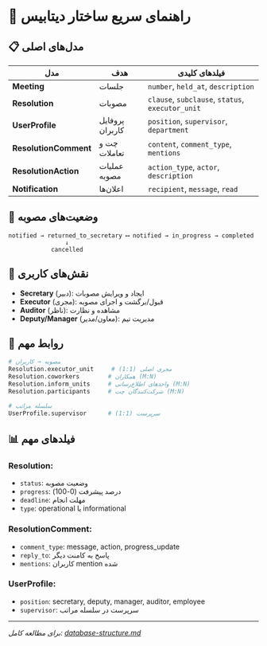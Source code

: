 # 🚀 راهنمای سریع ساختار دیتابیس

## 📋 مدل‌های اصلی

| مدل | هدف | فیلدهای کلیدی |
|-----|------|----------------|
| **Meeting** | جلسات | `number`, `held_at`, `description` |
| **Resolution** | مصوبات | `clause`, `subclause`, `status`, `executor_unit` |
| **UserProfile** | پروفایل کاربران | `position`, `supervisor`, `department` |
| **ResolutionComment** | چت و تعاملات | `content`, `comment_type`, `mentions` |
| **ResolutionAction** | عملیات مصوبه | `action_type`, `actor`, `description` |
| **Notification** | اعلان‌ها | `recipient`, `message`, `read` |

## 🔄 وضعیت‌های مصوبه

```
notified → returned_to_secretary ⟷ notified → in_progress → completed
                ↓
            cancelled
```

## 👥 نقش‌های کاربری

- **Secretary** (دبیر): ایجاد و ویرایش مصوبات
- **Executor** (مجری): قبول/برگشت و اجرای مصوبه  
- **Auditor** (ناظر): مشاهده و نظارت
- **Deputy/Manager** (معاون/مدیر): مدیریت تیم

## 🔗 روابط مهم

```python
# مصوبه → کاربران
Resolution.executor_unit     # مجری اصلی (1:1)
Resolution.coworkers        # همکاران (M:N)
Resolution.inform_units     # واحدهای اطلاع‌رسانی (M:N)
Resolution.participants     # شرکت‌کنندگان چت (M:N)

# سلسله مراتب
UserProfile.supervisor      # سرپرست (1:1)
```

## 📊 فیلدهای مهم

### Resolution:
- `status`: وضعیت مصوبه
- `progress`: درصد پیشرفت (0-100)
- `deadline`: مهلت انجام
- `type`: operational یا informational

### ResolutionComment:
- `comment_type`: message, action, progress_update
- `reply_to`: پاسخ به کامنت دیگر
- `mentions`: کاربران mention شده

### UserProfile:
- `position`: secretary, deputy, manager, auditor, employee
- `supervisor`: سرپرست در سلسله مراتب

---

*برای مطالعه کامل: [database-structure.md](./database-structure.md)* 
